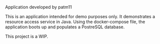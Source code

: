 Application developed by patm11

This is an application intended for demo purposes only. It demonstrates a resource access service in Java. Using the docker-compose file, the application boots up and populates a PostreSQL database.

This project is a WIP.